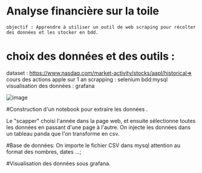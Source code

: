 # Analyse financière sur la toile

```
objectif : Apprendre à utiliser un outil de web scraping pour récolter des données et les stocker en bdd.
```

# choix des données et des outils :

dataset : https://www.nasdaq.com/market-activity/stocks/aapl/historical=> cours des actions apple sur 1 an 
scrapping : selenium
bdd:mysql 
visualisation des données : grafana


![image](pagewebscrappée.PNG)

#Construction d'un notebook pour extraire les données .

Le "scapper" choisi l'année dans la page web, et ensuite sélectionne toutes les données en passant d'une page à l'autre.
On injecte les données dans un tableau panda que l'on transforme en csv.


#Base de données:
On importe le fichier CSV dans mysql attention au format des nombres, dates ...;

#Visualisation des données sous grafana.




